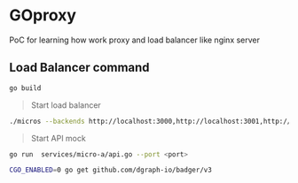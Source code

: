 # GOproxy
PoC for learning how work proxy and load balancer like nginx server


## Load Balancer command

```bash
go build
```

> Start load balancer

```bash
./micros --backends http://localhost:3000,http://localhost:3001,http://localhost:3002 --port <port>
```

> Start API mock

```bash
go run  services/micro-a/api.go --port <port>
```

```bash
CGO_ENABLED=0 go get github.com/dgraph-io/badger/v3
```
